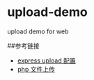 # upload-demo
upload demo for web

##参考链接
- [express upload 配置](http://expressjs.com/en/4x/api.html#req.body)
- [php 文件上传](https://github.com/footya/upload-demo.git)
